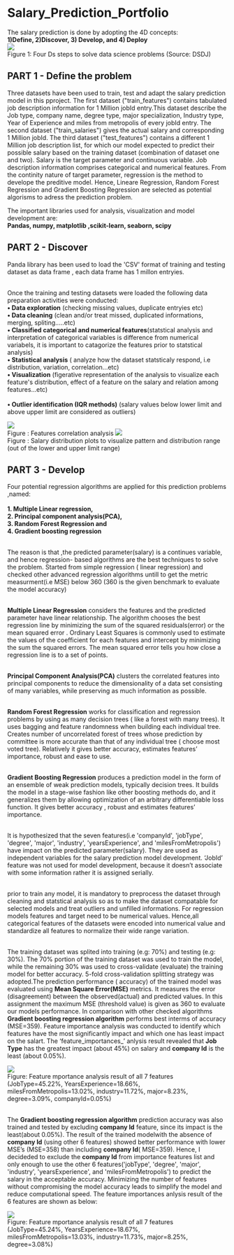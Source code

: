  # Salary_Prediction_Portfolio

The salary prediction is done by adopting the 4D concepts: 
<br>__1)Define, 2)Discover, 3) Develop, and 4) Deploy__ 
<br>![](https://github.com/Atiabe/Salary_Prediction_Portfolio/blob/master/Four%20Ds%20steps.png)
<br> Figure 1: Four Ds  steps to solve data science problems (Source: DSDJ)

## PART 1 - Define the problem

Three datasets have been used to train, test and adapt the salary prediction model in this pproject. The first dataset ("train_features") contains tabulated job description information for 1 Million jobId entry.This dataset describe the Job type, company name, degree type, major specialization, Industry type, Year of Experience and miles from metropolis of every jobId entry. The second dataset ("train_salaries") gives the actual salary and corresponding 1 Million jobId. The third dataset ("test_features") contains a different 1 Million job description list, for which our model expected to predict their possible salary based on the training dataset (combination of dataset one and two). Salary is the target parameter and continuous variable. Job description information comprises categorical and numerical features.  From the continity nature of target parameter, regression is the method to develope the preditive  model. Hence, Lineare Regression, Random Forest Regression and Gradient Boosting Regression are selected as potential algorisms to adress the prediction problem.

 The important libraries used for analysis, visualization and model development are:
 <br>__Pandas, numpy, matplotlib ,scikit-learn, seaborn, scipy__
        
## PART 2 - Discover

Panda library has been used to load the 'CSV' format of training and testing dataset as data frame , each data frame has 1 millon entryies.

<br> Once the training and testing datasets were loaded  the following data preparation activities were conducted:
<br> __•	Data exploration__ (checking missing values, duplicate entryies etc)
<br> __•	Data cleaning__ (clean and/or treat missed, duplicated informations, merging, spliting.....etc)
<br> __•	Classified categorical and numerical features__(statstical analysis and interpretation of categorical variables is difference from numerical variabels, it is important to catagorize the features prior to statstical analysis) 
<br> __•	Statistical analysis__ ( analyze how the dataset statsticaly respond, i.e distribution, variation, correlation...etc)
<br> __•	Visualization__ (figerative representation of the analysis to visualize each feature's distribution, effect of a feature on the salary and relation among features...etc)  
<br> __•	Outlier identification (IQR methods)__ (salary values below lower limit and above upper limit are considered as outliers)

![](https://github.com/Atiabe/Salary_Prediction_Portfolio/blob/master/image1_correlation.png)
<br> Figure :  Features correlation analysis 
![](https://github.com/Atiabe/Salary_Prediction_Portfolio/blob/master/image2_salary%20dist%20and%20outlier.png)
<br> Figure : Salary distribution plots to visualize pattern and distribution range (out of the lower and upper limit range)

## PART 3 - Develop

Four potential regression algorithms are applied for this prediction problems ,named:  
 <br>__1. Multiple Linear regression,__ 
 <br>__2. Principal component analysis(PCA),__ 
 <br>__3. Random Forest Regression and__ 
 <br>__4. Gradient boosting regression__ 
  
<br> The reason is that ,the predicted parameter(salary) is a continues  variable, and hence regression- based algorithms are the best techniques to solve the  problem. Started from simple regression ( linear regression) and checked other advanced regression algorithms untill to get the metric measurment(i.e MSE) below 360 (360 is the given benchmark to evaluate the model accuracy)

<br> **Multiple Linear Regression** considers the features and the predicted parameter have  linear relationship. The algorithm chooses the best regression line  by minimizing the sum of the squared residuals(error) or the mean squared error . Ordinary Least Squares  is commonly used to estimate the values of the coefficient for each features and intercept by minimizing the sum the  squared errors. The mean squared error tells you how close a regression line is to a set of points.

<br> **Principal Component Analysis(PCA)** clusters the correlated features into principal components to reduce the dimensionality of a data set consisting of many variables, while preserving as much information as possible.

<br> **Random Forest Regression** works for classification and regression problems by using as many decision trees ( like a forest with many trees). It uses bagging and feature randomness when building each individual tree. Creates number of uncorrelated forest of trees whose prediction by committee is more accurate than that of any individual tree ( choose most voted tree). Relatively it gives better accuracy, estimates features’ importance, robust and ease to use.

<br> **Gradient Boosting Regression** produces a prediction model in the form of an ensemble of weak prediction models, typically decision trees. It builds the model in a stage-wise fashion like other boosting methods do, and it generalizes them by allowing optimization of an arbitrary differentiable loss function.  It gives better accuracy , robust and  estimates features’ importance.

<br> It is hypothesized that the seven features(i.e 'companyId', 'jobType', 'degree', 'major', 'industry',  'yearsExperience', and 'milesFromMetropolis') have impact on the predicted parameter(salary). They are used as independent variables for the salary prediction model development. ‘JobId’ feature was not used for model development, because it doesn’t associate with some information rather it is assigned serially.

<br> prior to train  any model, it is mandatory to preprocess the dataset through cleaning and statstical analysis so as to make the dataset compatable for selected models and treat outliers and unfilled informations.  For regression models features and target need to be numerical values. Hence,all categorical features of the datasets were encoded into numerical value and standardize all features to normalize their wide range variation.
 
<br> The training dataset was splited into training (e.g: 70%) and testing (e.g: 30%). The 70% portion of the training dataset was used to  train the model, while the remaining 30% was used to cross-validate (evaluate) the training model for better accuracy. 5-fold cross-validation splitting strategy was adopted.The prediction performance ( accuracy) of the trained model was evaluated using __Mean Square Error(MSE)__ metrics. It measures the error (disagreement) between the observed(actual) and predicted values. In this assignment the maximum MSE (threshold value) is given as 360 to evaluate our models performance. In comparison with other checked algorithms __Gradient boosting regression algorithm__ performs best interms of accuracy (MSE=359).  Feature importance analysis was conducted to identify which features have the most significantly impact and which one has least impact on the salart. The ‘feature_importances_’ anlysis result revealed that __Job Type__ has the greatest impact (about 45%) on salary and __company Id__ is the least (about 0.05%). 

![](https://github.com/Atiabe/Salary_Prediction_Portfolio/blob/master/image3_Feature%20importance_with%20company.png)
<br> Figure: Feature mportance analysis result of all 7 features (JobType=45.22%, YearsExperience=18.66%, milesFromMetropolis=13.02%, industry=11.72%, major=8.23%, degree=3.09%, companyId=0.05%)

<br> The __Gradient boosting regression algorithm__ prediction accuracy was also trained and tested by excluding __company Id__ feature, since its impact is the least(about 0.05%). The result of the trained modelwith the absence of __company Id__ (using other 6 features) showed better performance with lower MSE’s  (MSE=358) than including __company Id__( MSE=359). Hence, I decideded to exclude the __company Id__ from importance features list and only enough to use the other 6 features('jobType', 'degree', 'major', 'industry',  'yearsExperience', and 'milesFromMetropolis') to predict the salary in the acceptable accuracy.  Minimizing  the number of features without compromising the model accuracy leads to simplify the model and  reduce computational speed. The feature importances anlysis result of the 6 features are shown as below:

![](https://github.com/Atiabe/Salary_Prediction_Portfolio/blob/master/image4_Feature%20importance_out%20company.png)
<br> Figure: Feature mportance analysis result of all 7 features (JobType=45.24%, YearsExperience=18.67%, milesFromMetropolis=13.03%, industry=11.73%, major=8.25%, degree=3.08%)




